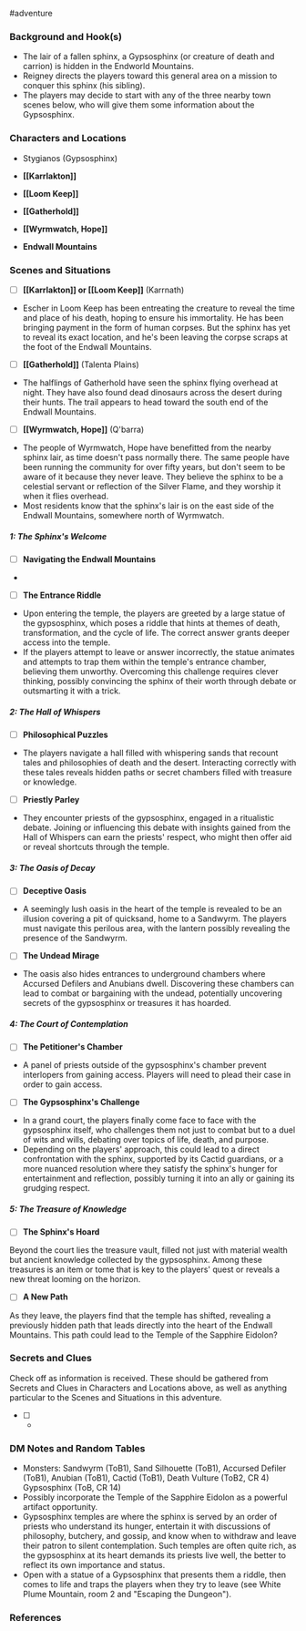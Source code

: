  #adventure 

### Background and Hook(s)

* The lair of a fallen sphinx, a Gypsosphinx (or creature of death and carrion) is hidden in the Endworld Mountains.
* Reigney directs the players toward this general area on a mission to conquer this sphinx (his sibling).
* The players may decide to start with any of the three nearby town scenes below, who will give them some information about the Gypsosphinx.

### Characters and Locations

* Stygianos (Gypsosphinx)

* **[[Karrlakton]]**
* **[[Loom Keep]]**
* **[[Gatherhold]]**
* **[[Wyrmwatch, Hope]]**
* **Endwall Mountains**

### Scenes and Situations

 - [ ]  **[[Karrlakton]] or [[Loom Keep]]** (Karrnath)

* Escher in Loom Keep has been entreating the creature to reveal the time and place of his death, hoping to ensure his immortality. He has been bringing payment in the form of human corpses. But the sphinx has yet to reveal its exact location, and he's been leaving the corpse scraps at the foot of the Endwall Mountains.

 - [ ]  **[[Gatherhold]]** (Talenta Plains)

* The halflings of Gatherhold have seen the sphinx flying overhead at night. They have also found dead dinosaurs across the desert during their hunts. The trail appears to head toward the south end of the Endwall Mountains.

 - [ ]  **[[Wyrmwatch, Hope]]** (Q'barra)

* The people of Wyrmwatch, Hope have benefitted from the nearby sphinx lair, as time doesn't pass normally there. The same people have been running the community for over fifty years, but don't seem to be aware of it because they never leave. They believe the sphinx to be a celestial servant or reflection of the Silver Flame, and they worship it when it flies overhead.
* Most residents know that the sphinx's lair is on the east side of the Endwall Mountains, somewhere north of Wyrmwatch.

##### 1: The Sphinx's Welcome

 - [ ]  **Navigating the Endwall Mountains**

* 

 - [ ]  **The Entrance Riddle**

* Upon entering the temple, the players are greeted by a large statue of the gypsosphinx, which poses a riddle that hints at themes of death, transformation, and the cycle of life. The correct answer grants deeper access into the temple.
* If the players attempt to leave or answer incorrectly, the statue animates and attempts to trap them within the temple's entrance chamber, believing them unworthy. Overcoming this challenge requires clever thinking, possibly convincing the sphinx of their worth through debate or outsmarting it with a trick.

##### 2: The Hall of Whispers

 - [ ]  **Philosophical Puzzles**

* The players navigate a hall filled with whispering sands that recount tales and philosophies of death and the desert. Interacting correctly with these tales reveals hidden paths or secret chambers filled with treasure or knowledge.

 - [ ]  **Priestly Parley**

* They encounter priests of the gypsosphinx, engaged in a ritualistic debate. Joining or influencing this debate with insights gained from the Hall of Whispers can earn the priests' respect, who might then offer aid or reveal shortcuts through the temple.

##### 3: The Oasis of Decay

 - [ ]  **Deceptive Oasis**

* A seemingly lush oasis in the heart of the temple is revealed to be an illusion covering a pit of quicksand, home to a Sandwyrm. The players must navigate this perilous area, with the lantern possibly revealing the presence of the Sandwyrm.

 - [ ]  **The Undead Mirage**

* The oasis also hides entrances to underground chambers where Accursed Defilers and Anubians dwell. Discovering these chambers can lead to combat or bargaining with the undead, potentially uncovering secrets of the gypsosphinx or treasures it has hoarded.

##### 4: The Court of Contemplation

 - [ ]  **The Petitioner's Chamber**

* A panel of priests outside of the gypsosphinx's chamber prevent interlopers from gaining access. Players will need to plead their case in order to gain access.

 - [ ]  **The Gypsosphinx's Challenge**

* In a grand court, the players finally come face to face with the gypsosphinx itself, who challenges them not just to combat but to a duel of wits and wills, debating over topics of life, death, and purpose.
* Depending on the players' approach, this could lead to a direct confrontation with the sphinx, supported by its Cactid guardians, or a more nuanced resolution where they satisfy the sphinx's hunger for entertainment and reflection, possibly turning it into an ally or gaining its grudging respect.

##### 5: The Treasure of Knowledge

 - [ ]  **The Sphinx's Hoard**

Beyond the court lies the treasure vault, filled not just with material wealth but ancient knowledge collected by the gypsosphinx. Among these treasures is an item or tome that is key to the players' quest or reveals a new threat looming on the horizon.

 - [ ]  **A New Path**

As they leave, the players find that the temple has shifted, revealing a previously hidden path that leads directly into the heart of the Endwall Mountains. This path could lead to the Temple of the Sapphire Eidolon?

### Secrets and Clues
Check off as information is received. These should be gathered from Secrets and Clues in Characters and Locations above, as well as anything particular to the Scenes and Situations in this adventure.

 - [ ] -

### DM Notes and Random Tables

* Monsters: Sandwyrm (ToB1), Sand Silhouette (ToB1), Accursed Defiler (ToB1), Anubian (ToB1), Cactid (ToB1), Death Vulture (ToB2, CR 4) Gypsosphinx (ToB, CR 14)
* Possibly incorporate the Temple of the Sapphire Eidolon as a powerful artifact opportunity.
* Gypsosphinx temples are where the sphinx is served by an order of priests who understand its hunger, entertain it with discussions of philosophy, butchery, and gossip, and know when to withdraw and leave their patron to silent contemplation. Such temples are often quite rich, as the gypsosphinx at its heart demands its priests live well, the better to reflect its own importance and status.
* Open with a statue of a Gypsosphinx that presents them a riddle, then comes to life and traps the players when they try to leave (see White Plume Mountain, room 2 and "Escaping the Dungeon").

### References

